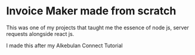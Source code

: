 # Invoice Maker made from scratch

This was one of my projects that taught me the essence of node js, server requests alongside react js.

I made this after my Alkebulan Connect Tutorial